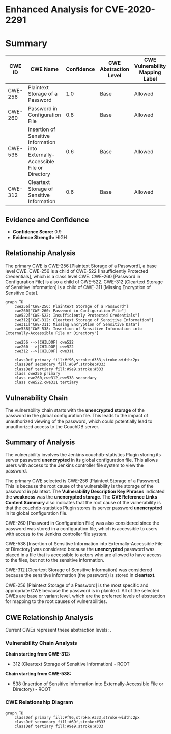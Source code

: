 # Enhanced Analysis for CVE-2020-2291

# Summary
| CWE ID | CWE Name | Confidence | CWE Abstraction Level | CWE Vulnerability Mapping Label | CWE-Vulnerability Mapping Notes |
|---|---|---|---|---|---|
| CWE-256 | Plaintext Storage of a Password | 1.0 | Base | Allowed | Primary CWE |
| CWE-260 | Password in Configuration File | 0.8 | Base | Allowed | Secondary Candidate |
| CWE-538 | Insertion of Sensitive Information into Externally-Accessible File or Directory | 0.6 | Base | Allowed | Secondary Candidate |
| CWE-312 | Cleartext Storage of Sensitive Information | 0.6 | Base | Allowed | Secondary Candidate |

## Evidence and Confidence

*   **Confidence Score:** 0.9
*   **Evidence Strength:** HIGH

## Relationship Analysis
The primary CWE is CWE-256 [Plaintext Storage of a Password], a base level CWE. CWE-256 is a child of CWE-522 [Insufficiently Protected Credentials], which is a class level CWE. CWE-260 [Password in Configuration File] is also a child of CWE-522. CWE-312 [Cleartext Storage of Sensitive Information] is a child of CWE-311 [Missing Encryption of Sensitive Data].

```mermaid
graph TD
    cwe256["CWE-256: Plaintext Storage of a Password"]
    cwe260["CWE-260: Password in Configuration File"]
    cwe522["CWE-522: Insufficiently Protected Credentials"]
    cwe312["CWE-312: Cleartext Storage of Sensitive Information"]
    cwe311["CWE-311: Missing Encryption of Sensitive Data"]
    cwe538["CWE-538: Insertion of Sensitive Information into Externally-Accessible File or Directory"]

    cwe256 -->|CHILDOF| cwe522
    cwe260 -->|CHILDOF| cwe522
    cwe312 -->|CHILDOF| cwe311

    classDef primary fill:#f96,stroke:#333,stroke-width:2px
    classDef secondary fill:#69f,stroke:#333
    classDef tertiary fill:#9e9,stroke:#333
    class cwe256 primary
    class cwe260,cwe312,cwe538 secondary
    class cwe522,cwe311 tertiary
```

## Vulnerability Chain
The vulnerability chain starts with the **unencrypted storage** of the password in the global configuration file. This leads to the impact of unauthorized viewing of the password, which could potentially lead to unauthorized access to the CouchDB server.

## Summary of Analysis
The vulnerability involves the Jenkins couchdb-statistics Plugin storing its server password **unencrypted** in its global configuration file. This allows users with access to the Jenkins controller file system to view the password.

The primary CWE selected is CWE-256 [Plaintext Storage of a Password]. This is because the root cause of the vulnerability is the storage of the password in plaintext. The **Vulnerability Description Key Phrases** indicated the **weakness** was the **unencrypted storage**. The **CVE Reference Links Content Summary** also indicates that the root cause of the vulnerability is that the couchdb-statistics Plugin stores its server password **unencrypted** in its global configuration file.

CWE-260 [Password in Configuration File] was also considered since the password was stored in a configuration file, which is accessible to users with access to the Jenkins controller file system.

CWE-538 [Insertion of Sensitive Information into Externally-Accessible File or Directory] was considered because the **unencrypted** password was placed in a file that is accessible to actors who are allowed to have access to the files, but not to the sensitive information.

CWE-312 [Cleartext Storage of Sensitive Information] was considered because the sensitive information (the password) is stored in **cleartext**.

CWE-256 [Plaintext Storage of a Password] is the most specific and appropriate CWE because the password is in plaintext. All of the selected CWEs are base or variant level, which are the preferred levels of abstraction for mapping to the root causes of vulnerabilities.


## CWE Relationship Analysis

Current CWEs represent these abstraction levels: .


### Vulnerability Chain Analysis

**Chain starting from CWE-312:**
- 312 (Cleartext Storage of Sensitive Information) - ROOT


**Chain starting from CWE-538:**
- 538 (Insertion of Sensitive Information into Externally-Accessible File or Directory) - ROOT



### CWE Relationship Diagram

```mermaid
graph TD
    classDef primary fill:#f96,stroke:#333,stroke-width:2px
    classDef secondary fill:#69f,stroke:#333
    classDef tertiary fill:#9e9,stroke:#333
```